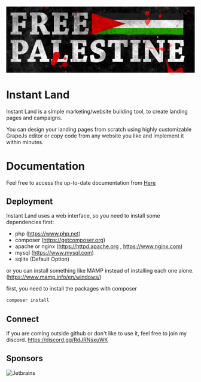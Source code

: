 ![FreePalestine](./extra/palestine.png)

# Instant Land
Instant Land is a simple marketing/website building tool, to create landing pages and campaigns.

You can design your landing pages from scratch using highly customizable GrapeJs editor or copy code from any website you like and implement it within minutes.

# Documentation

Feel free to access the up-to-date documentation from [Here](https://instant-land.cybrarist.com)

## Deployment
Instant Land uses a web interface, so you need to install some dependencies first:
- php (https://www.php.net)
- composer (https://getcomposer.org)
- apache or nginx (https://httpd.apache.org , https://www.nginx.com)
- mysql (https://www.mysql.com)
- sqlite (Default Option)

or you can install something like MAMP instead of installing each one alone. (https://www.mamp.info/en/windows/)


first, you need to install the packages with composer
```bash
composer install 
```

## Connect
If you are coming outside github or don't like to use it, feel free to join my discord.
https://discord.gg/RdJRNsxuWK

## Sponsors
![Jetbrains](https://resources.jetbrains.com/storage/products/company/brand/logos/jb_beam.svg)
